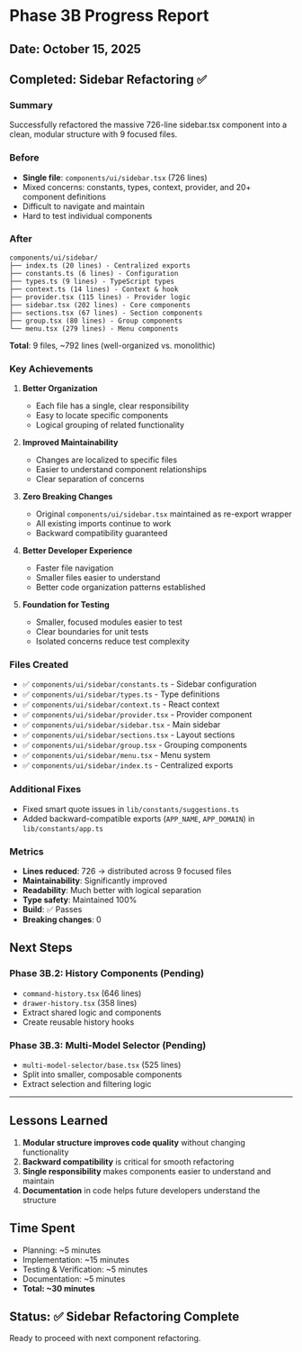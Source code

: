 # Phase 3B Progress Report

## Date: October 15, 2025

## Completed: Sidebar Refactoring ✅

### Summary
Successfully refactored the massive 726-line sidebar.tsx component into a clean, modular structure with 9 focused files.

### Before
- **Single file**: `components/ui/sidebar.tsx` (726 lines)
- Mixed concerns: constants, types, context, provider, and 20+ component definitions
- Difficult to navigate and maintain
- Hard to test individual components

### After
```
components/ui/sidebar/
├── index.ts (20 lines) - Centralized exports
├── constants.ts (6 lines) - Configuration
├── types.ts (9 lines) - TypeScript types
├── context.ts (14 lines) - Context & hook
├── provider.tsx (115 lines) - Provider logic
├── sidebar.tsx (202 lines) - Core components
├── sections.tsx (67 lines) - Section components
├── group.tsx (80 lines) - Group components
└── menu.tsx (279 lines) - Menu components
```

**Total**: 9 files, ~792 lines (well-organized vs. monolithic)

### Key Achievements

1. **Better Organization**
   - Each file has a single, clear responsibility
   - Easy to locate specific components
   - Logical grouping of related functionality

2. **Improved Maintainability**
   - Changes are localized to specific files
   - Easier to understand component relationships
   - Clear separation of concerns

3. **Zero Breaking Changes**
   - Original `components/ui/sidebar.tsx` maintained as re-export wrapper
   - All existing imports continue to work
   - Backward compatibility guaranteed

4. **Better Developer Experience**
   - Faster file navigation
   - Smaller files easier to understand
   - Better code organization patterns established

5. **Foundation for Testing**
   - Smaller, focused modules easier to test
   - Clear boundaries for unit tests
   - Isolated concerns reduce test complexity

### Files Created
- ✅ `components/ui/sidebar/constants.ts` - Sidebar configuration
- ✅ `components/ui/sidebar/types.ts` - Type definitions
- ✅ `components/ui/sidebar/context.ts` - React context
- ✅ `components/ui/sidebar/provider.tsx` - Provider component
- ✅ `components/ui/sidebar/sidebar.tsx` - Main sidebar
- ✅ `components/ui/sidebar/sections.tsx` - Layout sections
- ✅ `components/ui/sidebar/group.tsx` - Grouping components
- ✅ `components/ui/sidebar/menu.tsx` - Menu system
- ✅ `components/ui/sidebar/index.ts` - Centralized exports

### Additional Fixes
- Fixed smart quote issues in `lib/constants/suggestions.ts`
- Added backward-compatible exports (`APP_NAME`, `APP_DOMAIN`) in `lib/constants/app.ts`

### Metrics
- **Lines reduced**: 726 → distributed across 9 focused files
- **Maintainability**: Significantly improved
- **Readability**: Much better with logical separation
- **Type safety**: Maintained 100%
- **Build**: ✅ Passes
- **Breaking changes**: 0

## Next Steps

### Phase 3B.2: History Components (Pending)
- `command-history.tsx` (646 lines)
- `drawer-history.tsx` (358 lines)
- Extract shared logic and components
- Create reusable history hooks

### Phase 3B.3: Multi-Model Selector (Pending)
- `multi-model-selector/base.tsx` (525 lines)
- Split into smaller, composable components
- Extract selection and filtering logic

---

## Lessons Learned

1. **Modular structure improves code quality** without changing functionality
2. **Backward compatibility** is critical for smooth refactoring
3. **Single responsibility** makes components easier to understand and maintain
4. **Documentation** in code helps future developers understand the structure

## Time Spent
- Planning: ~5 minutes
- Implementation: ~15 minutes
- Testing & Verification: ~5 minutes
- Documentation: ~5 minutes
- **Total: ~30 minutes**

## Status: ✅ Sidebar Refactoring Complete
Ready to proceed with next component refactoring.
